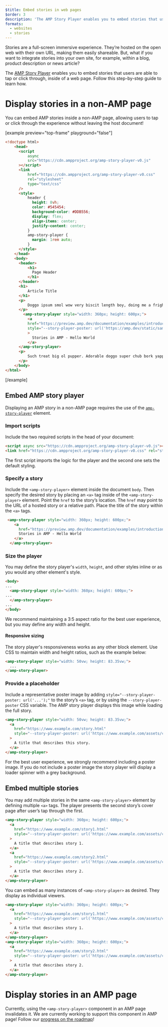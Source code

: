 ```yaml
---
$title: Embed stories in web pages
$order: 3
description: 'The AMP Story Player enables you to embed stories that users are able to tap or click through, inside of a web page. Follow this step-by-step guide to learn how.'
formats:
  - websites
  - stories 
---
```


Stories are a full-screen immersive experience. They’re hosted on the open web with their own URL, making them easily shareable. But, what if you want to integrate stories into your own site, for example, within a blog, product description or news article? 

The [AMP Story Player](https://github.com/ampproject/amphtml/blob/master/spec/amp-story-player.md) enables you to embed stories that users are able to tap or click through, inside of a web page. Follow this step-by-step guide to learn how.

# Display stories in a non-AMP page

You can embed AMP stories inside a non-AMP page, allowing users to tap or click through the experience without leaving the host document!

[example preview="top-frame" playground="false"]
```html
<!doctype html>
    <head>
      <script
          async
          src="https://cdn.ampproject.org/amp-story-player-v0.js"
      ></script>
      <link
          href="https://cdn.ampproject.org/amp-story-player-v0.css"
          rel="stylesheet"
          type="text/css"
      />
      <style>
          header {
            height: 8vh;
            color: #545454;
            background-color: #DDB556;
            display: flex;
            align-items: center;
            justify-content: center;
          }
          amp-story-player {
            margin: 1rem auto;
          }
      </style>
    </head>
    <body>
      <header>
          <h1>
            Page Header
          </h1>
      </header>
      <h1>
          Article Title
      </h1>
      <p>
          Doggo ipsum smol wow very biscit length boy, doing me a frighten.  Borking doggo doggo heckin dat tungg tho, heckin good boys. Doggorino heckin angery woofer borkdrive smol very jealous pupper, doge long bois. Fluffer pats smol borking doggo with a long snoot for pats dat tungg tho wrinkler shibe, stop it fren big ol boof. Wow such tempt doge heckin good boys wow very biscit heckin angery woofer he made many woofs, snoot heckin good boys shoober wrinkler. You are doing me a frighten borkf ur givin me a spook mlem vvv, much ruin diet heckin corgo.
      </p>
        <amp-story-player style="width: 360px; height: 600px;">
          <a
          href="https://preview.amp.dev/documentation/examples/introduction/stories_in_amp/"
          style="--story-player-poster: url('https://amp.dev/static/samples/img/story_dog2_portrait.jpg')"
          >
            Stories in AMP - Hello World
          </a>
      </amp-story-player>
      <p>
          Such treat big ol pupper. Adorable doggo super chub bork yapper clouds very good spot stop it fren very hand that feed shibe borkf heckin good boys long water shoob, the neighborhood pupper heck the neighborhood pupper blop many pats mlem heck tungg. noodle horse. Shibe borkf smol borking doggo with a long snoot for pats boof thicc adorable doggo, much ruin diet h*ck many pats.
      </p>
    </body>
</html>
```
[/example]

## Embed AMP story player

Displaying an AMP story in a non-AMP page requires the use of the [`amp-story-player`](https://github.com/ampproject/amphtml/blob/master/spec/amp-story-player.md) element. 

### Import scripts

Include the two required scripts in the head of your document:

```html
<script async src="https://cdn.ampproject.org/amp-story-player-v0.js"></script>
<link href="https://cdn.ampproject.org/amp-story-player-v0.css" rel="stylesheet" type="text/css">
```

The first script imports the logic for the player and the second one sets the default styling.  

### Specify a story

Include the `<amp-story-player>` element inside the document `body`. Then specify the desired story by placing an `<a>` tag inside of the `<amp-story-player>` element. Point the `href` to the story’s location. The `href` may point to the URL of a hosted story or a relative path. Place the title of the story within the `<a>` tags.

```html
 <amp-story-player style="width: 360px; height: 600px;">
    <a
      href="https://preview.amp.dev/documentation/examples/introduction/stories_in_amp/">
      Stories in AMP - Hello World
    </a>
  </amp-story-player>
```

### Size the player

You may define the story player's `width`, `height`, and other styles inline or as you would any other element's style.

```html
<body>
...
  <amp-story-player style="width: 360px; height: 600px;">
...
  </amp-story-player>
...
</body>
```

We recommend maintaining a 3:5 aspect ratio for the best user experience, but you may define any width and height. 

#### Responsive sizing

The story player's responsiveness works as any other block element. Use CSS to maintain width and height ratios, such as the example below:

```html
<amp-story-player style="width: 50vw; height: 83.35vw;">
  ...
</amp-story-player>
```

### Provide a placeholder

Include a representative poster image by adding `style="--story-player-poster: url('...');"` to the story’s `<a>` tag, or by using the `--story-player-poster` CSS variable. The AMP story player displays this image while loading the full story. 

```html
<amp-story-player style="width: 50vw; height: 83.35vw;">
  <a
    href="https://www.example.com/story.html"
    style="--story-player-poster: url('https://www.example.com/assets/cover1.html');"
  >
    A title that describes this story.
  </a>
</amp-story-player>
```

For the best user experience, we strongly recommend including a poster image. If you do not include a poster image the story player will display a loader spinner with a grey background. 

## Embed multiple stories

You may add multiple stories in the same `<amp-story-player>` element by defining multiple `<a>` tags. The player presents the second story’s cover page after user’s tap through the first.

```html
<amp-story-player style="width: 360px; height: 600px;">
  <a
    href="https://www.example.com/story1.html"
    style="--story-player-poster: url('https://www.example.com/assets/cover1.html');"
  >
    A title that describes story 1.
  </a>
  <a
    href="https://www.example.com/story2.html"
    style="--story-player-poster: url('https://www.example.com/assets/cover2.html');"
  >
    A title that describes story 2.
  </a>
</amp-story-player>
```

You can embed as many instances of `<amp-story-player>` as desired. They display as individual viewers. 

```html
<amp-story-player style="width: 360px; height: 600px;">
  <a
    href="https://www.example.com/story1.html"
    style="--story-player-poster: url('https://www.example.com/assets/cover1.html');"
  >
    A title that describes story 1.
  </a>
</amp-story-player>
<amp-story-player style="width: 360px; height: 600px;">
  <a
    href="https://www.example.com/story2.html"
    style="--story-player-poster: url('https://www.example.com/assets/cover2.html');"
  >
    A title that describes story 2.
  </a>
</amp-story-player>
```

# Display stories in an AMP page

Currently, using the `<amp-story-player>` component in an AMP page invalidates it. We are currently working to support this component in AMP page! Follow our [progress on the roadmap](https://github.com/ampproject/amphtml/issues/26308)!
